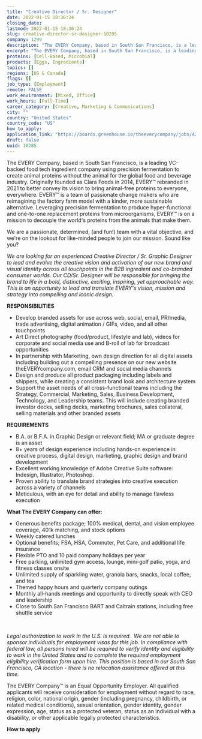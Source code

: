 ```yaml
---
title: "Creative Director / Sr. Designer"
date: 2022-01-15 18:36:24
closing_date: 
lastmod: 2022-01-15 18:36:24
slug: creative-director-sr-designer-10285
company: 1299
description: "The EVERY Company, based in South San Francisco, is a leading VC-backed food tech ingredient company using precision fermentation to create animal proteins without the animal for the global food and beverage industry. Originally founded as Clara Foods in 2014, EVERY™ rebranded in 2021 to better convey its vision to bring animal-free proteins to everyone, everywhere. EVERY™ is a team of passionate change makers who are reimagining the factory farm model with a kinder, more sustainable alternative."
excerpt: "The EVERY Company, based in South San Francisco, is a leading VC-backed food tech ingredient company using precision fermentation to create animal proteins without the animal for the global food and beverage industry. Originally founded as Clara Foods in 2014, EVERY™ rebranded in 2021 to better convey its vision to bring animal-free proteins to everyone, everywhere. EVERY™ is a team of passionate change makers who are reimagining the factory farm model with a kinder, more sustainable alternative."
proteins: [Cell-Based, Microbial]
products: [Eggs, Ingredients]
topics: []
regions: [US & Canada]
flags: []
job_type: [Employment]
remote: FALSE
work_environment: [Mixed, Office]
work_hours: [Full-Time]
career_category: [Creative, Marketing & Communications]
city: ""
country: "United States"
country_code: "US"
how_to_apply: 
application_link: "https://boards.greenhouse.io/theeverycompany/jobs/4230085004"
draft: false
uuid: 10285
---
```

The EVERY Company, based in South San Francisco, is a leading VC-backed
food tech ingredient company using precision fermentation to create
animal proteins without the animal for the global food and beverage
industry. Originally founded as Clara Foods in 2014, EVERY™ rebranded in
2021 to better convey its vision to bring animal-free proteins to
everyone, everywhere. EVERY™ is a team of passionate change makers who
are reimagining the factory farm model with a kinder, more sustainable
alternative. Leveraging precision fermentation to produce
hyper-functional and one-to-one replacement proteins from
microorganisms, EVERY™ is on a mission to decouple the world's proteins
from the animals that make them.

We are a passionate, determined, (and fun!) team with a vital objective,
and we\'re on the lookout for like-minded people to join our mission.
Sound like you?

*We are looking for an experienced Creative Director / Sr. Graphic
Designer to lead and evolve the creative vision and activation of our
new brand and visual identity across all touchpoints in the B2B
ingredient and co-branded consumer worlds. Our CD/Sr. Designer will be
responsible for bringing the brand to life in a bold, distinctive,
exciting, inspiring, yet approachable way. This is an opportunity to
lead and translate EVERY's vision, mission and strategy into compelling
and iconic design.*

**RESPONSIBILITIES**

-   Develop branded assets for use across web, social, email, PR/media,
    trade advertising, digital animation / GIFs, video, and all other
    touchpoints
-   Art Direct photography (food/product, lifestyle and lab), videos for
    corporate and social media use and B-roll of lab for broadcast
    opportunities
-   In partnership with Marketing, own design direction for all digital
    assets including building out a compelling presence on our new
    website theEVERYcompany.com, email CRM and social media channels
-   Design and produce all product packaging including labels and
    shippers, while creating a consistent brand look and architecture
    system
-   Support the asset needs of all cross-functional teams including the
    Strategy, Commercial, Marketing, Sales, Business Development,
    Technology, and Leadership teams. This will include creating branded
    investor decks, selling decks, marketing brochures, sales
    collateral, selling materials and other branded assets

**REQUIREMENTS**

-   B.A. or B.F.A. in Graphic Design or relevant field; MA or graduate
    degree is an asset
-   8+ years of design experience including hands-on experience in
    creative process, digital design, marketing, graphic design and
    brand development
-   Excellent working knowledge of Adobe Creative Suite software:
    Indesign, Illustrator, Photoshop.
-   Proven ability to translate brand strategies into creative execution
    across a variety of channels
-   Meticulous, with an eye for detail and ability to manage flawless
    execution

**What The EVERY Company can offer:**

-   Generous benefits package; 100% medical, dental, and vision employee
    coverage, 401k matching, and stock options
-   Weekly catered lunches
-   Optional benefits; FSA, HSA, Commuter, Pet Care, and additional life
    insurance
-   Flexible PTO and 10 paid company holidays per year
-   Free parking, unlimited gym access, lounge, mini-golf patio, yoga,
    and fitness classes onsite
-   Unlimited supply of sparkling water, granola bars, snacks, local
    coffee, and tea
-   Themed happy hours and quarterly company outings
-   Monthly all-hands meetings and opportunity to directly speak with
    CEO and leadership
-   Close to South San Francisco BART and Caltrain stations, including
    free shuttle service

 

*Legal authorization to work in the U.S. is required.  We are not able
to sponsor individuals for employment visas for this job. In compliance
with federal law, all persons hired will be required to verify identity
and eligibility to work in the United States and to complete the
required employment eligibility verification form upon hire. This
position is based in our South San Francisco, CA location - there is no
relocation assistance offered at this time.*

The EVERY Company™ is an Equal Opportunity Employer. All qualified
applicants will receive consideration for employment without regard to
race, religion, color, national origin, gender (including pregnancy,
childbirth, or related medical conditions), sexual orientation, gender
identity, gender expression, age, status as a protected veteran, status
as an individual with a disability, or other applicable legally
protected characteristics.


**How to apply**



